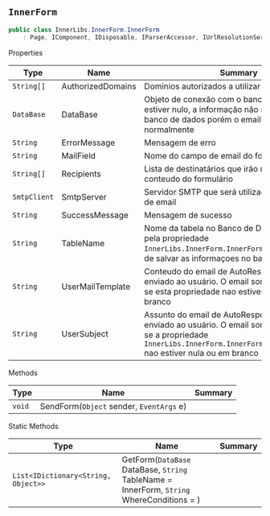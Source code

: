 ## `InnerForm`

```csharp
public class InnerLibs.InnerForm.InnerForm
    : Page, IComponent, IDisposable, IParserAccessor, IUrlResolutionService, IDataBindingsAccessor, IControlBuilderAccessor, IControlDesignerAccessor, IExpressionsAccessor, INamingContainer, IFilterResolutionService, IHttpHandler

```

Properties

| Type | Name | Summary | 
| --- | --- | --- | 
| `String[]` | AuthorizedDomains | Dominios autorizados a utilizar o formulário. | 
| `DataBase` | DataBase | Objeto de conexão com o banco de dados. Se estiver nulo, a informação não será salva no  banco de dados porém o email será enviado normalmente | 
| `String` | ErrorMessage | Mensagem de erro | 
| `String` | MailField | Nome do campo de email do formulario | 
| `String[]` | Recipients | Lista de destinatários que irão receber o conteudo do formulário | 
| `SmtpClient` | SmtpServer | Servidor SMTP que será utilizado para o disparo de email | 
| `String` | SuccessMessage | Mensagem de sucesso | 
| `String` | TableName | Nome da tabela no Banco de Dados. É utilizado pela propriedade `InnerLibs.InnerForm.InnerForm.DataBase` na  hora de salvar as informaçoes no banco. | 
| `String` | UserMailTemplate | Conteudo do email de AutoResposta que será enviado ao usuário. O email somente é enviado  se esta propriedade nao estiver nula ou em branco | 
| `String` | UserSubject | Assunto do email de AutoResposta que será enviado ao usuário. O email somente é enviado  se a propriedade `InnerLibs.InnerForm.InnerForm.UserMailTemplate` nao estiver nula ou em branco | 


Methods

| Type | Name | Summary | 
| --- | --- | --- | 
| `void` | SendForm(`Object` sender, `EventArgs` e) |  | 


Static Methods

| Type | Name | Summary | 
| --- | --- | --- | 
| `List<IDictionary<String, Object>>` | GetForm(`DataBase` DataBase, `String` TableName = InnerForm, `String` WhereConditions = ) |  | 


